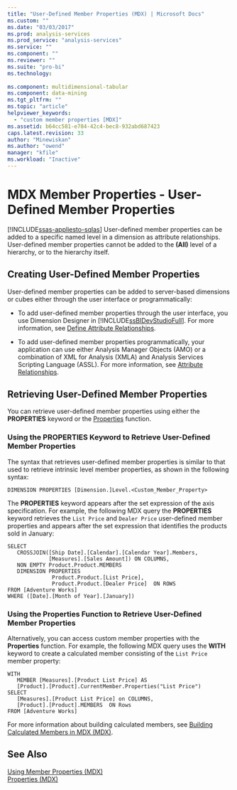 ```yaml
---
title: "User-Defined Member Properties (MDX) | Microsoft Docs"
ms.custom: ""
ms.date: "03/03/2017"
ms.prod: analysis-services
ms.prod_service: "analysis-services"
ms.service: ""
ms.component: ""
ms.reviewer: ""
ms.suite: "pro-bi"
ms.technology: 
  
ms.component: multidimensional-tabular
ms.component: data-mining
ms.tgt_pltfrm: ""
ms.topic: "article"
helpviewer_keywords: 
  - "custom member properties [MDX]"
ms.assetid: b64cc581-e784-42c4-bec8-932abd687423
caps.latest.revision: 33
author: "Minewiskan"
ms.author: "owend"
manager: "kfile"
ms.workload: "Inactive"
---
```

# MDX Member Properties - User-Defined Member Properties
[!INCLUDE[ssas-appliesto-sqlas](../../../includes/ssas-appliesto-sqlas.md)]
  User-defined member properties can be added to a specific named level in a dimension as attribute relationships. User-defined member properties cannot be added to the **(All)** level of a hierarchy, or to the hierarchy itself.  
  
## Creating User-Defined Member Properties  
 User-defined member properties can be added to server-based dimensions or cubes either through the user interface or programmatically:  
  
-   To add user-defined member properties through the user interface, you use Dimension Designer in [!INCLUDE[ssBIDevStudioFull](../../../includes/ssbidevstudiofull-md.md)]. For more information, see [Define Attribute Relationships](../../../analysis-services/multidimensional-models/attribute-relationships-define.md).  
  
-   To add user-defined member properties programmatically, your application can use either Analysis Manager Objects (AMO) or a combination of XML for Analysis (XMLA) and Analysis Services Scripting Language (ASSL). For more information, see [Attribute Relationships](../../../analysis-services/multidimensional-models-olap-logical-dimension-objects/attribute-relationships.md).  
  
## Retrieving User-Defined Member Properties  
 You can retrieve user-defined member properties using either the **PROPERTIES** keyword or the [Properties](../../../mdx/properties-mdx.md) function.  
  
### Using the PROPERTIES Keyword to Retrieve User-Defined Member Properties  
 The syntax that retrieves user-defined member properties is similar to that used to retrieve intrinsic level member properties, as shown in the following syntax:  
  
 `DIMENSION PROPERTIES [Dimension.]Level.<Custom_Member_Property>`  
  
 The **PROPERTIES** keyword appears after the set expression of the axis specification. For example, the following MDX query the **PROPERTIES** keyword retrieves the `List Price` and `Dealer Price` user-defined member properties and appears after the set expression that identifies the products sold in January:  
  
```  
SELECT   
   CROSSJOIN([Ship Date].[Calendar].[Calendar Year].Members,   
             [Measures].[Sales Amount]) ON COLUMNS,  
   NON EMPTY Product.Product.MEMBERS  
   DIMENSION PROPERTIES   
              Product.Product.[List Price],  
              Product.Product.[Dealer Price]  ON ROWS  
FROM [Adventure Works]  
WHERE ([Date].[Month of Year].[January])   
```  
  
### Using the Properties Function to Retrieve User-Defined Member Properties  
 Alternatively, you can access custom member properties with the **Properties** function. For example, the following MDX query uses the **WITH** keyword to create a calculated member consisting of the `List Price` member property:  
  
```  
WITH   
   MEMBER [Measures].[Product List Price] AS  
   [Product].[Product].CurrentMember.Properties("List Price")  
SELECT   
   [Measures].[Product List Price] on COLUMNS,  
   [Product].[Product].MEMBERS  ON Rows  
FROM [Adventure Works]  
```  
  
 For more information about building calculated members, see [Building Calculated Members in MDX &#40;MDX&#41;](../../../analysis-services/multidimensional-models/mdx/mdx-calculated-members-building-calculated-members.md).  
  
## See Also  
 [Using Member Properties &#40;MDX&#41;](../../../analysis-services/multidimensional-models/mdx/mdx-member-properties.md)   
 [Properties &#40;MDX&#41;](../../../mdx/properties-mdx.md)  
  
  
